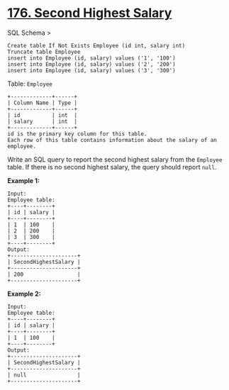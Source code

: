 # [176. Second Highest Salary](https://leetcode.com/problems/second-highest-salary/)

SQL Schema >

    Create table If Not Exists Employee (id int, salary int)
    Truncate table Employee
    insert into Employee (id, salary) values ('1', '100')
    insert into Employee (id, salary) values ('2', '200')
    insert into Employee (id, salary) values ('3', '300')

Table: `Employee`

    +-------------+------+
    | Column Name | Type |
    +-------------+------+
    | id          | int  |
    | salary      | int  |
    +-------------+------+
    id is the primary key column for this table.
    Each row of this table contains information about the salary of an employee.

Write an SQL query to report the second highest salary from the `Employee` table. If there is no second highest salary, the query should report `null`.

**Example 1:**

    Input:
    Employee table:
    +----+--------+
    | id | salary |
    +----+--------+
    | 1  | 100    |
    | 2  | 200    |
    | 3  | 300    |
    +----+--------+
    Output:
    +---------------------+
    | SecondHighestSalary |
    +---------------------+
    | 200                 |
    +---------------------+

**Example 2:**

    Input:
    Employee table:
    +----+--------+
    | id | salary |
    +----+--------+
    | 1  | 100    |
    +----+--------+
    Output:
    +---------------------+
    | SecondHighestSalary |
    +---------------------+
    | null                |
    +---------------------+
